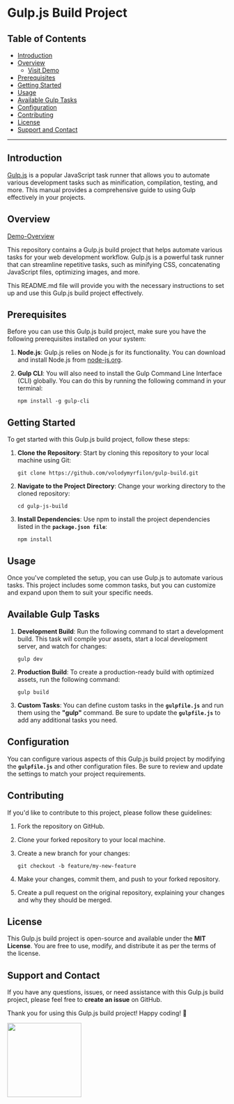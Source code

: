 # Gulp.js Build Project

## Table of Contents

- [Introduction](#introduction)
- [Overview](#overview)
  - [Visit Demo](#overview)
- [Prerequisites](#prerequisites)
- [Getting Started](#getting-started)
- [Usage](#usage)
- [Available Gulp Tasks](#available-gulp-tasks)
- [Configuration](#configuration)
- [Contributing](#contributing)
- [License](#iicense)
- [Support and Contact](#support-and-contact)

---

## Introduction

[Gulp.js](https://gulpjs.com/) is a popular JavaScript task runner that allows you to automate various development tasks such as minification, compilation, testing, and more. This manual provides a comprehensive guide to using Gulp effectively in your projects.

## Overview

[Demo-Overview](https://volodymyrfilon.github.io/gulp-build/)

This repository contains a Gulp.js build project that helps automate various tasks for your web development workflow. Gulp.js is a powerful task runner that can streamline repetitive tasks, such as minifying CSS, concatenating JavaScript files, optimizing images, and more.

This README.md file will provide you with the necessary instructions to set up and use this Gulp.js build project effectively.

## Prerequisites

Before you can use this Gulp.js build project, make sure you have the following prerequisites installed on your system:

1. **Node.js**: Gulp.js relies on Node.js for its functionality. You can download and install Node.js from [node-js.org](https://nodejs.org/).

2. **Gulp CLI**: You will also need to install the Gulp Command Line Interface (CLI) globally. You can do this by running the following command in your terminal:

   ```shell
   npm install -g gulp-cli

## Getting Started

To get started with this Gulp.js build project, follow these steps:

1. **Clone the Repository**: Start by cloning this repository to your local machine using Git:

   ```shell
   git clone https://github.com/volodymyrfilon/gulp-build.git

2. **Navigate to the Project Directory**: Change your working directory to the cloned repository:

   ```shell
   cd gulp-js-build
3. **Install Dependencies**: Use npm to install the project dependencies listed in the **`package.json file`**:

   ```shell
   npm install

## Usage

Once you've completed the setup, you can use Gulp.js to automate various tasks. This project includes some common tasks, but you can customize and expand upon them to suit your specific needs.

## Available Gulp Tasks

1. **Development Build**: Run the following command to start a development build. This task will compile your assets, start a local development server, and watch for changes:

   ```shell
   gulp dev
   
2. **Production Build**: To create a production-ready build with optimized assets, run the following command:

   ```shell
   gulp build
   
3. **Custom Tasks**: You can define custom tasks in the **`gulpfile.js`** and run them using the **"gulp"** command. Be sure to update the **`gulpfile.js`** to add any additional tasks you need.

## Configuration

You can configure various aspects of this Gulp.js build project by modifying the **`gulpfile.js`** and other configuration files. Be sure to review and update the settings to match your project requirements.

## Contributing

If you'd like to contribute to this project, please follow these guidelines:

1. Fork the repository on GitHub.
2. Clone your forked repository to your local machine.
3. Create a new branch for your changes:

   ```shell
   git checkout -b feature/my-new-feature

4. Make your changes, commit them, and push to your forked repository.
5. Create a pull request on the original repository, explaining your changes and why they should be merged.

## License

This Gulp.js build project is open-source and available under the **MIT License**. You are free to use, modify, and distribute it as per the terms of the license.

## Support and Contact

If you have any questions, issues, or need assistance with this Gulp.js build project, please feel free to **create an issue** on GitHub.

Thank you for using this Gulp.js build project! Happy coding! 🚀

<a href="https://www.buymeacoffee.com/volodymyr26"><img src="https://cdn.buymeacoffee.com/buttons/v2/default-yellow.png" width="170" /></a>
